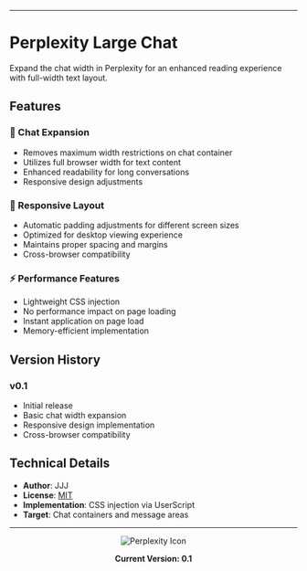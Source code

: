 
---
# Perplexity Large Chat

Expand the chat width in Perplexity for an enhanced reading experience with full-width text layout.

## Features

### 🎯 Chat Expansion
- Removes maximum width restrictions on chat container
- Utilizes full browser width for text content
- Enhanced readability for long conversations
- Responsive design adjustments

### 📱 Responsive Layout
- Automatic padding adjustments for different screen sizes
- Optimized for desktop viewing experience
- Maintains proper spacing and margins
- Cross-browser compatibility

### ⚡ Performance Features
- Lightweight CSS injection
- No performance impact on page loading
- Instant application on page load
- Memory-efficient implementation

## Version History

### v0.1
- Initial release
- Basic chat width expansion
- Responsive design implementation
- Cross-browser compatibility

## Technical Details

- **Author**: JJJ
- **License**: [MIT](https://choosealicense.com/licenses/mit/)
- **Implementation**: CSS injection via UserScript
- **Target**: Chat containers and message areas

---

<div align="center">
<img src="https://www.google.com/s2/favicons?sz=64&domain=perplexity.ai" alt="Perplexity Icon">

**Current Version: 0.1**
</div>

